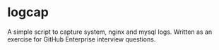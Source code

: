 # logcap

A simple script to capture system, nginx and mysql logs.  Written as an exercise for GitHub Enterprise interview questions.